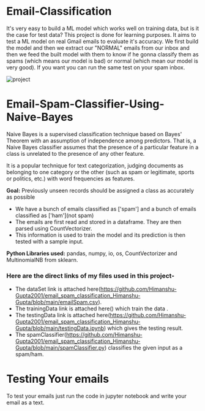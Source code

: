# Email-Classification
It's very easy to build a ML model which works well on training data, but is it the case for test data?
This project is done for learning purposes. It aims to test a ML model on real Gmail emails to evaluate it's accuracy. We first build the model and then we extract
our "NORMAL" emails from our inbox and then we feed the built model with them to know if he gonna classify them as spams (which means our model is bad) or normal
(which mean our model is very good). If you want you can run the same test on your spam inbox.

![project](https://user-images.githubusercontent.com/24523745/87186436-c9627f00-c2eb-11ea-98ac-0b4591253904.png)

# Email-Spam-Classifier-Using-Naive-Bayes

Naive Bayes is a supervised classification technique based on Bayes' Theorem with an assumption of independence among predictors. That is, a Naive Bayes classifier assumes that the presence of a particular feature in a class is unrelated to the presence of any other feature.

It is a popular technique for text categorization, judging documents as belonging to one category or the other (such as spam or legitimate, sports or politics, etc.) with word frequencies as features.

**Goal:** Previously unseen records should be assigned a class as accurately as possible

* We have a bunch of emails classified as ['spam']
and a bunch of emails classified as ['ham'](not spam)
* The emails are first read and stored in a dataframe. They are then parsed using CountVectorizer.
* This information is used to train the model and its prediction is then tested with a sample input.

**Python Libraries used:** pandas, numpy, io, os, CountVectorizer and MultinomialNB from sklearn.

### Here are the direct links of my files used in this project-
* The dataSet link is attached here(https://github.com/Himanshu-Gupta2001/email_spam_classification_Himanshu-Gupta/blob/main/emailSpam.csv).
* The trainingData link is attached here() which train the data .
* The testingData link is attached here(https://github.com/Himanshu-Gupta2001/email_spam_classification_Himanshu-Gupta/blob/main/testingData.ipynb) which gives the testing result.
* The spamClassifier(https://github.com/Himanshu-Gupta2001/email_spam_classification_Himanshu-Gupta/blob/main/spamClassifier.py) classifies the given input as a spam/ham. 

# Testing Your emails
To test your emails just run the code in jupyter notebook and write your email as a text.
